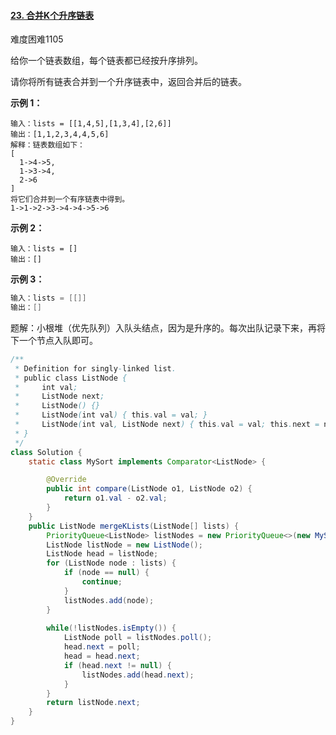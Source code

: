 #### [23. 合并K个升序链表](https://leetcode-cn.com/problems/merge-k-sorted-lists/)

难度困难1105

给你一个链表数组，每个链表都已经按升序排列。

请你将所有链表合并到一个升序链表中，返回合并后的链表。

 

**示例 1：**

```
输入：lists = [[1,4,5],[1,3,4],[2,6]]
输出：[1,1,2,3,4,4,5,6]
解释：链表数组如下：
[
  1->4->5,
  1->3->4,
  2->6
]
将它们合并到一个有序链表中得到。
1->1->2->3->4->4->5->6
```

**示例 2：**

```
输入：lists = []
输出：[]
```

**示例 3：**

```java
输入：lists = [[]]
输出：[]
```

题解：小根堆（优先队列）入队头结点，因为是升序的。每次出队记录下来，再将下一个节点入队即可。

```java
/**
 * Definition for singly-linked list.
 * public class ListNode {
 *     int val;
 *     ListNode next;
 *     ListNode() {}
 *     ListNode(int val) { this.val = val; }
 *     ListNode(int val, ListNode next) { this.val = val; this.next = next; }
 * }
 */
class Solution {
    static class MySort implements Comparator<ListNode> {

        @Override
        public int compare(ListNode o1, ListNode o2) {
            return o1.val - o2.val;
        }
    }
    public ListNode mergeKLists(ListNode[] lists) {
        PriorityQueue<ListNode> listNodes = new PriorityQueue<>(new MySort());
        ListNode listNode = new ListNode();
        ListNode head = listNode;
        for (ListNode node : lists) {
            if (node == null) {
                continue;
            }
            listNodes.add(node);
        }
        
        while(!listNodes.isEmpty()) {
            ListNode poll = listNodes.poll();
            head.next = poll;
            head = head.next;
            if (head.next != null) {
                listNodes.add(head.next);
            }
        }
        return listNode.next;
    }
}
```

